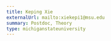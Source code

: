 ```yaml
---
title: Keping Xie
externalUrl: mailto:xiekepi1@msu.edu
summary: Postdoc, Theory
type: michiganstateuniversity
---
```

